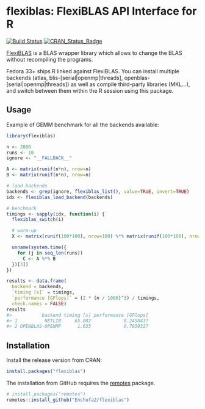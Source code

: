# flexiblas: FlexiBLAS API Interface for R

<!-- badges: start -->
[![Build Status](https://github.com/Enchufa2/r-flexiblas/workflows/build/badge.svg)](https://github.com/Enchufa2/r-flexiblas/actions)
[![CRAN\_Status\_Badge](https://www.r-pkg.org/badges/version/flexiblas)](https://cran.r-project.org/package=flexiblas)
<!-- badges: end -->

[FlexiBLAS](https://www.mpi-magdeburg.mpg.de/projects/flexiblas) is a BLAS
wrapper library which allows to change the BLAS without recompiling the programs.

Fedora 33+ ships R linked against FlexiBLAS. You can install multiple backends
(atlas, blis-[serial|openmp|threads], openblas-[serial|openmp|threads]) as well
as compile third-party libraries (MKL...), and switch between them within the R
session using this package.

## Usage

Example of GEMM benchmark for all the backends available:

```r
library(flexiblas)

n <- 2000
runs <- 10
ignore <- "__FALLBACK__"

A <- matrix(runif(n*n), nrow=n)
B <- matrix(runif(n*n), nrow=n)

# load backends
backends <- grep(ignore, flexiblas_list(), value=TRUE, invert=TRUE)
idx <- flexiblas_load_backend(backends)

# benchmark
timings <- sapply(idx, function(i) {
  flexiblas_switch(i)

  # warm-up
  X <- matrix(runif(100*100), nrow=100) %*% matrix(runif(100*100), nrow=100)

  unname(system.time({
    for (j in seq_len(runs))
      C <- A %*% B
  })[3])
})

results <- data.frame(
  backend = backends,
  `timing [s]` = timings,
  `performance [GFlops]` = (2 * (n / 1000)^3) / timings,
  check.names = FALSE)
results
#>           backend timing [s] performance [GFlops]
#> 1          NETLIB     65.082            0.2458437
#> 2 OPENBLAS-OPENMP      1.635            9.7859327
```

## Installation

Install the release version from CRAN:

``` r
install.packages("flexiblas")
```

The installation from GitHub requires the
[remotes](https://cran.r-project.org/package=remotes) package.

```r
# install.packages("remotes")
remotes::install_github("Enchufa2/flexiblas")
```
